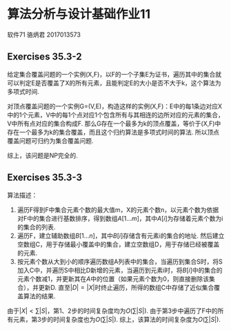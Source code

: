 # 算法分析与设计基础作业11

软件71 骆炳君 2017013573

## Exercises 35.3-2

给定集合覆盖问题的一个实例(X,F)，以F的一个子集E为证书，遍历其中的集合就可以判定E是否覆盖了X的所有元素，且能判定E的大小是否不大于k，这个算法为多项式时间.

对顶点覆盖问题的一个实例G=(V,E)，构造这样的实例(X,F)：E中的每1条边对应X中的1个元素，V中的每1个点对应1个包含所有与其相连的边所对应的元素的集合，V中所有点对应的集合构成F. 那么G存在一个最多为k的顶点覆盖，等价于(X,F)中存在一个最多为k的集合覆盖，而且这个归约算法是多项式时间的算法. 所以顶点覆盖问题可归约为集合覆盖问题.

综上，该问题是NP完全的.

## Exercises 35.3-3

算法描述：

1. 遍历F得到F中集合元素个数的最大值m，X的元素个数n，以元素个数为依据对F中的集合进行基数排序，得到数组$A[1...m]$，其中$A[i]$为存储着元素个数为i的集合的列表.
2. 遍历F，建立辅助数组$B[1...n]$，其中$B[i]$存储含有元素i的集合的地址. 然后建立空数组C，用于存储最小覆盖中的集合，建立空数组D，用于存储已经被覆盖的元素.
3. 按元素个数从大到小的顺序遍历数组A列表中的集合，当遍历到集合S时，将S加入C中，并遍历S中相比D新增的元素，当遍历到元素i时，将$B[i]$中的集合的元素个数减1，并更新其在$A$中的位置（如果元素个数为0，则直接删除该集合），并更新D. 直至$|D|=|X|$时终止遍历，所得的数组C中存储了近似集合覆盖算法的结果.

由于$|X|<\sum |S|$，第1、2步的时间复杂度均为$O(\sum |S|)$. 由于第3步中遍历了F中的所有元素，第3步的时间复杂度也为$O(\sum |S|)$. 综上，该算法的时间复杂度为$O(\sum |S|)$.
